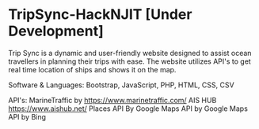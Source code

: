 # TripSync-HackNJIT [Under Development]

Trip Sync is a dynamic and user-friendly website designed to assist ocean travellers in planning their trips with ease. The website utilizes API's to get real time location of ships and shows it on the map.

Software & Languages: 
Bootstrap, JavaScript, PHP, HTML, CSS, CSV

API's:
MarineTraffic by https://www.marinetraffic.com/ 
AIS HUB https://www.aishub.net/ 
Places API By Google
Maps API by Google
Maps API by Bing
